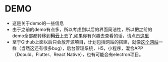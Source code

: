 # DEMO
* 这是关于demo的一些信息
* 由于之前的demo有点多，所以考虑到以后的界面简洁性，所以把之前的demo全部都转移到**码云**上去了,如果你有兴趣去查看的话，请点击[这里](https://gitee.com/MINECASE)
* 至于Github上面以后只会放开源项目，计划包括网站的搭建，就像[这个网站](https://biaov.cn/)一样（当然这还有很多bug），后台管理系统，H5，小程序，混合APP（Dcould、Flutter、React Native），也有可能会有electron项目。
